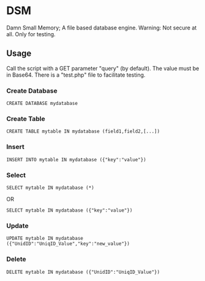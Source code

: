
# DSM

Damn Small Memory; A file based database engine. Warning: Not secure at all. Only for testing.

## Usage

Call the script with a GET parameter "query" (by default). The value must be in Base64. There is a "test.php" file to facilitate testing.

### Create Database

```
CREATE DATABASE mydatabase
```

### Create Table

```
CREATE TABLE mytable IN mydatabase (field1,field2,[...])
```

### Insert

```
INSERT INTO mytable IN mydatabase ({"key":"value"})
```

### Select

```
SELECT mytable IN mydatabase (*)
```

OR

```
SELECT mytable IN mydatabase ({"key":"value"})
```

### Update

```
UPDATE mytable IN mydatabase ({"UnidID":"UniqID_Value","key":"new_value"})
```

### Delete

```
DELETE mytable IN mydatabase ({"UnidID":"UniqID_Value"})
```

